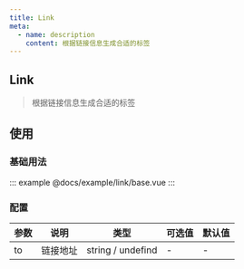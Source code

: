 ```yaml
---
title: Link
meta:
  - name: description
    content: 根据链接信息生成合适的标签
---
```


## Link

> 根据链接信息生成合适的标签

## 使用

### 基础用法

::: example
@docs/example/link/base.vue
:::

### 配置

| 参数 | 说明     | 类型              | 可选值 | 默认值 |
| ---- | -------- | ----------------- | ------ | ------ |
| to   | 链接地址 | string / undefind | -      | -      |
